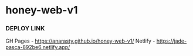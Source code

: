 # honey-web-v1
### DEPLOY LINK
GH Pages - https://anarasty.github.io/honey-web-v1/
Netlify - https://jade-pasca-892be6.netlify.app/
